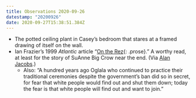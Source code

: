 ```yaml
---
title: Observations 2020-09-26
datestamp: "20200926"
date: 2020-09-27T15:38:51.384Z
---
```

- The potted ceiling plant in Casey’s bedroom that stares at a framed drawing of itself on the wall.
- Ian Frazier’s 1999 *Atlantic* article “[On the Rez](https://www.theatlantic.com/magazine/archive/1999/12/on-the-rez/306239/){: .prose}.” A worthy read, at least for the story of SuAnne Big Crow near the end. (Via [Alan Jacobs](https://buttondown.email/ayjay).)
	- Also: “A hundred years ago Oglala who continued to practice their traditional ceremonies despite the government’s ban did so in secret, for fear that white people would find out and shut them down; today the fear is that white people will find out and want to join.”